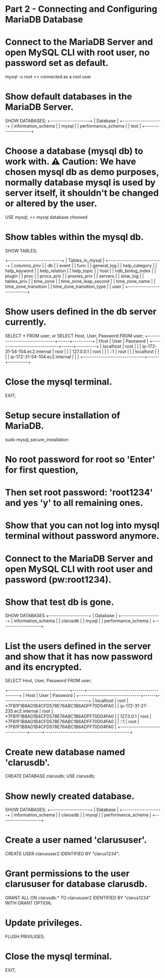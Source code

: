 # Part 2 - Connecting and Configuring MariaDB Database

# Connect to the MariaDB Server and open MySQL CLI with root user, no password set as default.
mysql -u root  >> connected as a root user

# Show default databases in the MariaDB Server.
SHOW DATABASES;
+--------------------+
| Database           |
+--------------------+
| information_schema |
| mysql              |
| performance_schema |
| test               |
+--------------------+
# Choose a database (mysql db) to work with. ⚠️ Caution: We have chosen mysql db as demo purposes, normally database mysql is used by server itself, it shouldn't be changed or altered by the user.
USE mysql;  >>  mysql database choosed


# Show tables within the mysql db.
SHOW TABLES;

+---------------------------+
| Tables_in_mysql           |
+---------------------------+
| columns_priv              |
| db                        |
| event                     |
| func                      |
| general_log               |
| help_category             |
| help_keyword              |
| help_relation             |
| help_topic                |
| host                      |
| ndb_binlog_index          |
| plugin                    |
| proc                      |
| procs_priv                |
| proxies_priv              |
| servers                   |
| slow_log                  |
| tables_priv               |
| time_zone                 |
| time_zone_leap_second     |
| time_zone_name            |
| time_zone_transition      |
| time_zone_transition_type |
| user                      |
+---------------------------+
# Show users defined in the db server currently.
SELECT * FROM user;
or
SELECT Host, User, Password FROM user;
+-------------------------------+------+----------+
| Host                          | User | Password |
+-------------------------------+------+----------+
| localhost                     | root |          |
| ip-172-31-54-104.ec2.internal | root |          |
| 127.0.0.1                     | root |          |
| ::1                           | root |          |
| localhost                     |      |          |
| ip-172-31-54-104.ec2.internal |      |          |
+-------------------------------+------+----------+

# Close the mysql terminal.
EXIT;

# Setup secure installation of MariaDB.
sudo mysql_secure_installation

# No root password for root so 'Enter' for first question,

# Then set root password: 'root1234' and yes 'y' to all remaining ones.


# Show that you can not log into mysql terminal without password anymore.


# Connect to the MariaDB Server and open MySQL CLI with root user and password (pw:root1234).


# Show that test db is gone.
SHOW DATABASES
+--------------------+
| Database           |
+--------------------+
| information_schema |
| clarusdb           |
| mysql              |
| performance_schema |
+--------------------+

# List the users defined in the server and show that it has now password and its encrypted.
SELECT Host, User, Password FROM user;

+-------------------------------+------+-------------------------------------------+
| Host                          | User | Password                                  |
+-------------------------------+------+-------------------------------------------+
| localhost                     | root | *7FB1F1B8AD1B4CFD578E76ABC1B6ADFF70D04FA0 |
| ip-172-31-27-235.ec2.internal | root | *7FB1F1B8AD1B4CFD578E76ABC1B6ADFF70D04FA0 |
| 127.0.0.1                     | root | *7FB1F1B8AD1B4CFD578E76ABC1B6ADFF70D04FA0 |
| ::1                           | root | *7FB1F1B8AD1B4CFD578E76ABC1B6ADFF70D04FA0 |
+-------------------------------+------+-------------------------------------------+

# Create new database named 'clarusdb'.
CREATE DATABASE clarusdb;
USE clarusdb;

# Show newly created database.
SHOW DATABASES;
+--------------------+
| Database           |
+--------------------+
| information_schema |
| clarusdb           |
| mysql              |
| performance_schema |
+--------------------+

# Create a user named 'clarususer'.
CREATE USER clarususer2 IDENTIFIED BY "clarus1234";

# Grant permissions to the user clarususer for database clarusdb.
GRANT ALL ON clarusdb.* TO clarususer2 IDENTIFIED BY "clarus1234" WITH GRANT OPTION;

# Update privileges.
FLUSH PRIVILIGES;

# Close the mysql terminal.
EXIT;